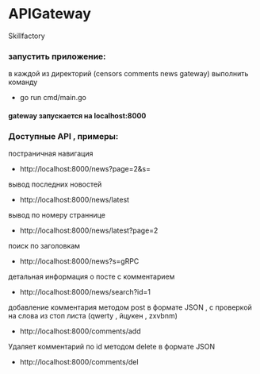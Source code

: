 # APIGateway
Skillfactory

### запустить приложение:

в каждой из директорий (censors comments news gateway) выполнить команду 
* go run cmd/main.go
#### gateway запускается на localhost:8000

### Доступные API , примеры:

постраничная навигация
* http://localhost:8000/news?page=2&s=

вывод последних новостей
* http://localhost:8000/news/latest

вывод по номеру страннице
* http://localhost:8000/news/latest?page=2

поиск по заголовкам
* http://localhost:8000/news?s=gRPC

детальная информация о посте с комментарием
* http://localhost:8000/news/search?id=1

добавление комментария методом post в формате JSON , 
с проверкой на слова из стоп листа (qwerty , йцукен , zxvbnm)
* http://localhost:8000/comments/add

Удаляет комментарий по id методом delete в формате JSON
* http://localhost:8000/comments/del